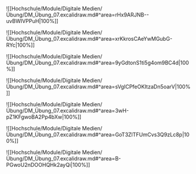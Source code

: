 ![[Hochschule/Module/Digitale Medien/Übung/DM_Übung_07.excalidraw.md#^area=rHx9ARJNB--uvBWIVPPuH|100%]]

<div style='page-break-after: always;'></div>

![[Hochschule/Module/Digitale Medien/Übung/DM_Übung_07.excalidraw.md#^area=xrKkrosCAeYwMGubG-RYc|100%]]

<div style='page-break-after: always;'></div>

![[Hochschule/Module/Digitale Medien/Übung/DM_Übung_07.excalidraw.md#^area=9yGdtonS1ti5g4om9BC4d|100%]]

<div style='page-break-after: always;'></div>

![[Hochschule/Module/Digitale Medien/Übung/DM_Übung_07.excalidraw.md#^area=sVgICPfeOKItzaDn5oarV|100%]]

<div style='page-break-after: always;'></div>

![[Hochschule/Module/Digitale Medien/Übung/DM_Übung_07.excalidraw.md#^area=3wH-pZ1KFgwoBA2Pp4bXw|100%]]

<div style='page-break-after: always;'></div>

![[Hochschule/Module/Digitale Medien/Übung/DM_Übung_07.excalidraw.md#^area=GoT3ZlTFUmCvs3Q9zLc8p|100%]]

<div style='page-break-after: always;'></div>

![[Hochschule/Module/Digitale Medien/Übung/DM_Übung_07.excalidraw.md#^area=B-PGwoU2nDOOHQHk2ayQi|100%]]
